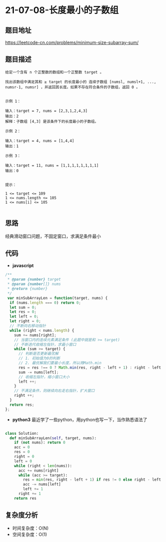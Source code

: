 # 21-07-08-长度最小的子数组

## 题目地址

<https://leetcode-cn.com/problems/minimum-size-subarray-sum/>

## 题目描述

```
给定一个含有 n 个正整数的数组和一个正整数 target 。

找出该数组中满足其和 ≥ target 的长度最小的 连续子数组 [numsl, numsl+1, ..., numsr-1, numsr] ，并返回其长度。如果不存在符合条件的子数组，返回 0 。


示例 1：

输入：target = 7, nums = [2,3,1,2,4,3]
输出：2
解释：子数组 [4,3] 是该条件下的长度最小的子数组。

示例 2：

输入：target = 4, nums = [1,4,4]
输出：1

示例 3：

输入：target = 11, nums = [1,1,1,1,1,1,1,1]
输出：0
 

提示：

1 <= target <= 109
1 <= nums.length <= 105
1 <= nums[i] <= 105


```

## 思路

经典滑动窗口问题，不固定窗口，求满足条件最小

## 代码

+ **javascript**

``` javascript
/**
 * @param {number} target
 * @param {number[]} nums
 * @return {number}
 */
 var minSubArrayLen = function(target, nums) {
  if (nums.length === 0) return 0;
  let sum = 0;
  let res = 0;
  let left = 0;
  let right = 0;
  // 不断向右移动指针
  while (right < nums.length) {
    sum += nums[right];
    // 当窗口内的连续元素满足条件 (此题中就是和 >= target)
    // 不断迭代收缩左指针，求最小窗口
    while (sum >= target) {
      // 判断是否更新最优解
      // 1. 初始值为0的判断
      // 2. 最优解我们要最小长度，所以用Math.min
      res = res !== 0 ? Math.min(res, right - left + 1) : right - left + 1;
      sum -= nums[left];
      // 收缩左指针，缩小窗口大小
      left ++;
    }
    // 不满足条件，则继续向右走右指针，扩大窗口
    right ++;
  }
  return res;
};

```
+ **python3** 最近学了一些python，用python也写一下，当作熟悉语法了

``` python

class Solution:
  def minSubArrayLen(self, target, nums):
    if (not nums): return 0
    acc = 0
    res = 0
    right = 0
    left = 0
    while (right < len(nums)):
      acc += nums[right]
      while (acc >= target):
        res = min(res, right - left + 1) if res != 0 else right - left + 1
        acc -= nums[left]
        left += 1
      right += 1
    return res

```

## 复杂度分析
+ 时间复杂度：O(N)
+ 空间复杂度：O(1)